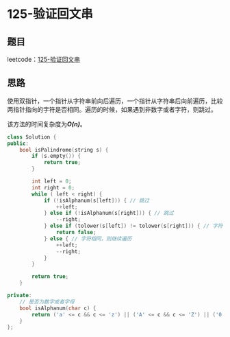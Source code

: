 # 125-验证回文串

## 题目

leetcode：[125-验证回文串](https://leetcode-cn.com/problems/valid-palindrome/)

## 思路

使用双指针，一个指针从字符串前向后遍历，一个指针从字符串后向前遍历，比较两指针指向的字符是否相同。遍历的时候，如果遇到非数字或者字符，则跳过。

该方法的时间复杂度为***O(n)***。

```c++
class Solution {
public:
    bool isPalindrome(string s) {
        if (s.empty()) {
            return true;
        }

        int left = 0;
        int right = 0;
        while ( left < right) {
            if (!isAlphanum(s[left])) { // 跳过
                ++left;
            } else if (!isAlphanum(s[right])) { // 跳过
                --right;
            } else if (tolower(s[left]) != tolower(s[right])) { // 字符不相同
                return false;
            } else { // 字符相同，则继续遍历
                ++left;
                --right;
            }
        }

        return true;
    }

private:
    // 是否为数字或者字母
    bool isAlphanum(char c) {
        return ('a' <= c && c <= 'z') || ('A' <= c && c <= 'Z') || ('0' <= c && c <= '9');
    }
};
```

